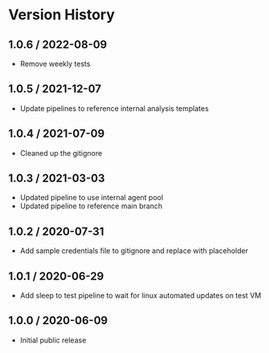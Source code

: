 # Version History

## 1.0.6 / 2022-08-09

- Remove weekly tests

## 1.0.5 / 2021-12-07

- Update pipelines to reference internal analysis templates
  
## 1.0.4 / 2021-07-09

- Cleaned up the gitignore

## 1.0.3 / 2021-03-03

- Updated pipeline to use internal agent pool
- Updated pipeline to reference main branch

## 1.0.2 / 2020-07-31

- Add sample credentials file to gitignore and replace with placeholder

## 1.0.1 / 2020-06-29

- Add sleep to test pipeline to wait for linux automated updates on test VM

## 1.0.0 / 2020-06-09

- Initial public release
